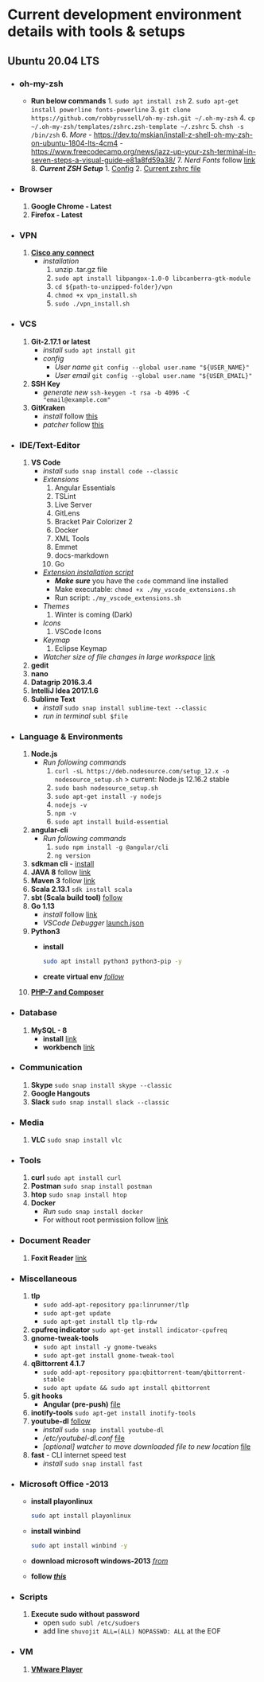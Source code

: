 # Current development environment details with tools & setups

## Ubuntu 20.04 LTS

- ### oh-my-zsh

  - **Run below commands**
        1. `sudo apt install zsh`
        2. `sudo apt-get install powerline fonts-powerline`
        3. `git clone https://github.com/robbyrussell/oh-my-zsh.git ~/.oh-my-zsh`
        4. `cp ~/.oh-my-zsh/templates/zshrc.zsh-template ~/.zshrc`
        5. `chsh -s /bin/zsh`
        6. _More_
            - <https://dev.to/mskian/install-z-shell-oh-my-zsh-on-ubuntu-1804-lts-4cm4>
            - <https://www.freecodecamp.org/news/jazz-up-your-zsh-terminal-in-seven-steps-a-visual-guide-e81a8fd59a38/>
        7. *Nerd Fonts* follow [link](https://github.com/ryanoasis/nerd-fonts#option-6-ad-hoc-curl-download)
        8. ___Current ZSH Setup___
           1. [Config][2]
           2. [Current zshrc file][3]

- ### Browser

    1. **Google Chrome - Latest**
    2. **Firefox - Latest**

- ### VPN

    1. [**Cisco any connect**][1]
        - *installation*
            1. unzip .tar.gz file
            2. `sudo apt install libpangox-1.0-0 libcanberra-gtk-module`
            3. `cd ${path-to-unzipped-folder}/vpn`
            4. `chmod +x vpn_install.sh`
            5. `sudo ./vpn_install.sh`

- ### VCS

    1. **Git-2.17.1 or latest**
        - *install*  `sudo apt install git`
        - *config*
            - *User name*  `git config --global user.name "${USER_NAME}"`
            - *User email*  `git config --global user.name "${USER_EMAIL}"`
    2. **SSH Key**
        - *generate new* `ssh-keygen -t rsa -b 4096 -C "email@example.com"`
    3. **GitKraken**
        - *install* follow [this][5]
        - *patcher* follow [this][6]

- ### IDE/Text-Editor

    1. **VS Code**
        - *install* `sudo snap install code --classic`
        - *Extensions*
            1. Angular Essentials
            2. TSLint
            3. Live Server
            4. GitLens
            5. Bracket Pair Colorizer 2
            6. Docker
            7. XML Tools
            8. Emmet
            9. docs-markdown
            10. Go
        - [*Extension installation script*][4]
           - _**Make sure**_ you have the ``code`` command line installed
           - Make executable: `chmod +x ./my_vscode_extensions.sh`
           - Run script: `./my_vscode_extensions.sh`
        - *Themes*
            1. Winter is coming (Dark)
        - *Icons*
            1. VSCode Icons
        - *Keymap*
            1. Eclipse Keymap
        - *Watcher size of file changes in large workspace* [link](https://code.visualstudio.com/docs/setup/linux#_visual-studio-code-is-unable-to-watch-for-file-changes-in-this-large-workspace-error-enospc)
    2. **gedit**
    3. **nano**
    4. **Datagrip 2016.3.4**
    5. **IntelliJ Idea 2017.1.6**
    6. **Sublime Text**
        - *install* `sudo snap install sublime-text --classic`
        - *run in terminal* `subl $file`

- ### Language & Environments

    1. **Node.js**
        - *Run following commands*
            1. `curl -sL https://deb.nodesource.com/setup_12.x -o nodesource_setup.sh` > current: Node.js 12.16.2 stable
            2. `sudo bash nodesource_setup.sh`
            3. `sudo apt-get install -y nodejs`
            4. `nodejs -v`
            5. `npm -v`
            6. `sudo apt install build-essential`
    2. **angular-cli**
        - *Run following commands*
            1. `sudo npm install -g @angular/cli`
            2. `ng version`
    3. **sdkman cli** - [install](https://sdkman.io/install)
    4. **JAVA 8** follow [link](https://www.fosstechnix.com/install-oracle-java-8-on-ubuntu/)
    5. **Maven 3** follow [link](https://www.vultr.com/docs/how-to-install-apache-maven-on-ubuntu-16-04)
    6. **Scala 2.13.1** `sdk install scala`
    7. **sbt (Scala build tool)** [follow](https://www.scala-sbt.org/download.html?_ga=2.179985249.491955621.1587575220-146846830.1587499294)
    8. **Go 1.13**
        - *install* follow [link](https://linuxize.com/post/how-to-install-go-on-ubuntu-18-04/)
        - *VSCode Debugger* [launch.json](https://gist.github.com/ParthoShuvo/dec4add75cb67b88b38c7035e7ee0c79)
    9. **Python3**
       - **install**

            ```bash
            sudo apt install python3 python3-pip -y
            ```

       - **create virtual env** [_follow_](https://www.digitalocean.com/community/tutorials/how-to-install-python-3-and-set-up-a-programming-environment-on-an-ubuntu-20-04-server)
    10. [**PHP-7 and Composer**][7]

- ### Database

    1. **MySQL - 8**
        - **install** [link](https://www.digitalocean.com/community/tutorials/how-to-install-mysql-on-ubuntu-20-04-quickstart)
        - **workbench** [link](https://dev.mysql.com/downloads/workbench/)

- ### Communication

    1. **Skype** `sudo snap install skype --classic`
    2. **Google Hangouts**
    3. **Slack** `sudo snap install slack --classic`

- ### Media

    1. **VLC** `sudo snap install vlc`

- ### Tools

    1. **curl** `sudo apt install curl`
    2. **Postman** `sudo snap install postman`
    3. **htop** `sudo snap install htop`
    4. **Docker**
        - *Run* `sudo snap install docker`
        - For without root permission follow [link](https://stackoverflow.com/questions/48957195/how-to-fix-docker-got-permission-denied-issue)

- ### Document Reader

    1. **Foxit Reader** [link](http://ubuntuhandbook.org/index.php/2015/09/install-foxit-reader-in-ubuntu/)

- ### Miscellaneous

    1. **tlp**
        - `sudo add-apt-repository ppa:linrunner/tlp`
        - `sudo apt-get update`
        - `sudo apt-get install tlp tlp-rdw`
    2. **cpufreq indicator** `sudo apt-get install indicator-cpufreq`
    3. **gnome-tweak-tools**
        - `sudo apt install -y gnome-tweaks`
        - `sudo apt-get install gnome-tweak-tool`
    4. **qBittorrent 4.1.7**
        - `sudo add-apt-repository ppa:qbittorrent-team/qbittorrent-stable`
        - `sudo apt update && sudo apt install qbittorrent`
    5. **git hooks**
        - **Angular (pre-push)** [file](https://gist.github.com/ParthoShuvo/3a3ae1a949e1c13af2db03cc93a200fc)
    6. **inotify-tools** `sudo apt-get install inotify-tools`
    7. **youtube-dl** [follow](https://github.com/ytdl-org/youtube-dl)
        - *install* `sudo snap install youtube-dl`
        - */etc/youtubel-dl.conf* [file](https://gist.github.com/ParthoShuvo/d3954c9424b7e0f5ca5952a058d51517)
        - *[optional] watcher to move downloaded file to new location* [file](https://gist.github.com/ParthoShuvo/98a30413d2bdddeb80d1379747c49bac)
    8. **fast** - CLI internet speed test
        - *install* `sudo snap install fast`

- ### Microsoft Office -2013

  - **install playonlinux**

    ```bash
    sudo apt install playonlinux
    ```

  - **install winbind**

    ```bash
    sudo apt install winbind -y
    ```

  - **download microsoft windows-2013** [_from_](https://drive.google.com/file/d/1v2TdcR99TcjZyIUbKgeP-qvsUxZjRvQj/view?usp=sharing)
  - **follow [_this_](https://www.youtube.com/watch?v=Vf8zr096mYQ&ab_channel=DistroTester)**

- ### Scripts

    1. **Execute sudo without password**
        - open `sudo subl /etc/sudoers`
        - add line `shuvojit ALL=(ALL) NOPASSWD: ALL` at the EOF

- ### VM

    1. [**VMware Player**](https://itsfoss.com/install-vmware-player-ubuntu-1310/)

[7]: https://www.digitalocean.com/community/tutorials/how-to-install-and-use-composer-on-ubuntu-20-04
[6]: https://github.com/5cr1pt/GitCracken
[5]: https://gist.github.com/ParthoShuvo/f5e716989103c7db1b8c7a38fc3b243e
[1]: https://drive.google.com/file/d/1sRXrfgyVo2qbxCgmAup3GDtXMxQyBK_D/view?usp=sharing
[2]: https://github.com/ParthoShuvo/dev-environment/blob/master/zsh
[3]: https://github.com/ParthoShuvo/dev-environment/blob/master/zsh/zshrc
[4]: https://github.com/ParthoShuvo/dev-environment/blob/master/my_vscode_extensions.sh
